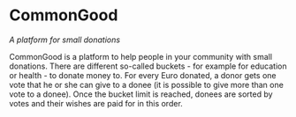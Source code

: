 <h1>CommonGood</h1>

<i>A platform for small donations</i>

CommonGood is a platform to help people in your community with small donations.
There are different so-called buckets - for example for education or health - to donate money to.
For every Euro donated, a donor gets one vote that he or she can give to a donee (it is possible to give more than one vote to a donee).
Once the bucket limit is reached, donees are sorted by votes and their wishes are paid for in this order.
